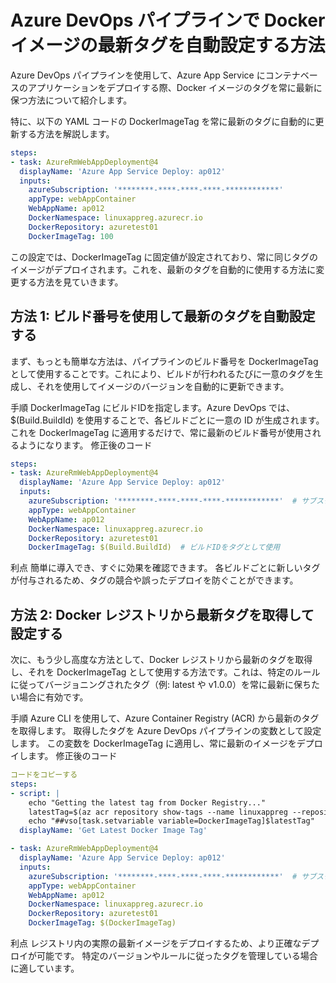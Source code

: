 # Azure DevOps パイプラインで Docker イメージの最新タグを自動設定する方法

Azure DevOps パイプラインを使用して、Azure App Service にコンテナベースのアプリケーションをデプロイする際、Docker イメージのタグを常に最新に保つ方法について紹介します。

特に、以下の YAML コードの DockerImageTag を常に最新のタグに自動的に更新する方法を解説します。

```yaml コードをコピーする
steps:
- task: AzureRmWebAppDeployment@4
  displayName: 'Azure App Service Deploy: ap012'
  inputs:
    azureSubscription: '********-****-****-****-************'
    appType: webAppContainer
    WebAppName: ap012
    DockerNamespace: linuxappreg.azurecr.io
    DockerRepository: azuretest01
    DockerImageTag: 100
```

この設定では、DockerImageTag に固定値が設定されており、常に同じタグのイメージがデプロイされます。これを、最新のタグを自動的に使用する方法に変更する方法を見ていきます。

## 方法 1: ビルド番号を使用して最新のタグを自動設定する
まず、もっとも簡単な方法は、パイプラインのビルド番号を DockerImageTag として使用することです。これにより、ビルドが行われるたびに一意のタグを生成し、それを使用してイメージのバージョンを自動的に更新できます。

手順
DockerImageTag にビルドIDを指定します。Azure DevOps では、$(Build.BuildId) を使用することで、各ビルドごとに一意の ID が生成されます。
これを DockerImageTag に適用するだけで、常に最新のビルド番号が使用されるようになります。
修正後のコード
```yaml コードをコピーする
steps:
- task: AzureRmWebAppDeployment@4
  displayName: 'Azure App Service Deploy: ap012'
  inputs:
    azureSubscription: '********-****-****-****-************'  # サブスクリプションIDを伏字にしています
    appType: webAppContainer
    WebAppName: ap012
    DockerNamespace: linuxappreg.azurecr.io
    DockerRepository: azuretest01
    DockerImageTag: $(Build.BuildId)  # ビルドIDをタグとして使用
```

利点
簡単に導入でき、すぐに効果を確認できます。
各ビルドごとに新しいタグが付与されるため、タグの競合や誤ったデプロイを防ぐことができます。

## 方法 2: Docker レジストリから最新タグを取得して設定する

次に、もう少し高度な方法として、Docker レジストリから最新のタグを取得し、それを DockerImageTag として使用する方法です。これは、特定のルールに従ってバージョニングされたタグ（例: latest や v1.0.0）を常に最新に保ちたい場合に有効です。

手順
Azure CLI を使用して、Azure Container Registry (ACR) から最新のタグを取得します。
取得したタグを Azure DevOps パイプラインの変数として設定します。
この変数を DockerImageTag に適用し、常に最新のイメージをデプロイします。
修正後のコード
```yaml
コードをコピーする
steps:
- script: |
    echo "Getting the latest tag from Docker Registry..."
    latestTag=$(az acr repository show-tags --name linuxappreg --repository azuretest01 --orderby time_desc --top 1 --output tsv)
    echo "##vso[task.setvariable variable=DockerImageTag]$latestTag"
  displayName: 'Get Latest Docker Image Tag'

- task: AzureRmWebAppDeployment@4
  displayName: 'Azure App Service Deploy: ap012'
  inputs:
    azureSubscription: '********-****-****-****-************'  # サブスクリプションIDを伏字にしています
    appType: webAppContainer
    WebAppName: ap012
    DockerNamespace: linuxappreg.azurecr.io
    DockerRepository: azuretest01
    DockerImageTag: $(DockerImageTag)
```

利点
レジストリ内の実際の最新イメージをデプロイするため、より正確なデプロイが可能です。
特定のバージョンやルールに従ったタグを管理している場合に適しています。
